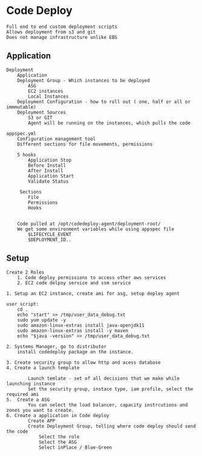 # Code Deploy

	Full end to end custom deployment scripts
	Allows deployment from s3 and git
	Does not manage infrastructure unlike EBS
	

## Application
	
	Deployment
		Application
		Deployment Group - Which instances to be deployed
			ASG
			EC2 instances
			Local Instances
		Deployment Configuration - how to roll out ( one, half or all or immmutable)
		Deployment Sources
			S3 or GIT
			Agent will be running on the instances, which pulls the code

	appspec.yml
		Configuration management tool
		Different sections for file movements, permissions
		
		5 hooks
			Application Stop
			Before Install
			After Install
			Application Start
			Validate Status
		
		 Sections
			File
			Permissions
			Hooks


		Code pulled at /opt/codedeploy-agent/deployment-root/
		We get some environment variables while using appspec file
			$LIFECYCLE_EVENT
			$DEPLOYMENT_ID..

## Setup

	Create 2 Roles
		1. Code deploy permissions to access other aws services
		2. EC2 code delpoy service and ssm service

	1. Setup an EC2 instance, create ami for asg, setup deploy agent
	
	user script:
		cd .
		echo "start" >> /tmp/user_data_debug.txt
		sudo yum update -y
		sudo amazon-linux-extras install java-openjdk11
		sudo amazon-linux-extras install -y maven
		echo "$java -version" >> /tmp/user_data_debug.txt
	
	2. Systems Manager, go to distributor
		install codedeploy package on the instance.

	3. Create security group to allow http and acess database
	4. Create a launch template
			
			Launch temlate - set of all decisions that we make while launching instance
			Set the security group, instace type, iam profile, select the required ami
	5.  Create a ASG
			You can select the load balancer, capacity instrcutions and zones you want to create.
	6. Create a application in Code deploy
			Create APP
			Create Deployment Group, telling where code deploy should send the code
				Select the role		
				Select the ASG
				Select inPlace / Blue-Green
			
			
			
			
		
			


		
		

